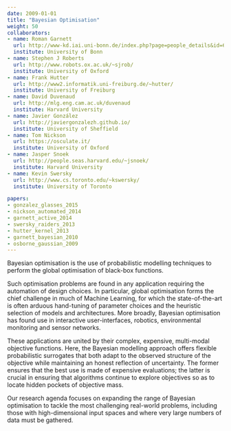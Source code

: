 ```yaml
---
date: 2009-01-01
title: "Bayesian Optimisation"
weight: 50
collaborators:
- name: Roman Garnett
  url: http://www-kd.iai.uni-bonn.de/index.php?page=people_details&id=60
  institute: University of Bonn
- name: Stephen J Roberts
  url: http://www.robots.ox.ac.uk/~sjrob/
  institute: University of Oxford
- name: Frank Hutter
  url: http://www2.informatik.uni-freiburg.de/~hutter/
  institute: University of Freiburg
- name: David Duvenaud
  url: http://mlg.eng.cam.ac.uk/duvenaud
  institute: Harvard University
- name: Javier González
  url: http://javiergonzalezh.github.io/
  institute: University of Sheffield
- name: Tom Nickson
  url: https://osculate.it/
  institute: University of Oxford
- name: Jasper Snoek
  url: http://people.seas.harvard.edu/~jsnoek/
  institute: Harvard University
- name: Kevin Swersky
  url: http://www.cs.toronto.edu/~kswersky/
  institute: University of Toronto

papers:
- gonzalez_glasses_2015
- nickson_automated_2014
- garnett_active_2014
- swersky_raiders_2013
- hutter_kernel_2013
- garnett_bayesian_2010
- osborne_gaussian_2009
---
```


Bayesian optimisation is the use of probabilistic modelling techniques to perform the global optimisation of black-box functions.

Such optimisation problems are found in any application requiring the automation of design choices. In particular, global optimisation forms the chief challenge in much of Machine Learning, for which the state-of-the-art is often arduous hand-tuning of parameter choices and the heuristic selection of models and architectures. More broadly, Bayesian optimisation has found use in interactive user-interfaces, robotics, environmental monitoring and sensor networks. 

These applications are united by their complex, expensive, multi-modal objective functions. Here, the Bayesian modelling approach offers flexible probabilistic surrogates that both adapt to the observed structure of the objective while maintaining an honest reflection of uncertainty. The former ensures that the best use is made of expensive evaluations; the latter is crucial in ensuring that algorithms continue to explore objectives so as to locate hidden pockets of objective mass. 

Our research agenda focuses on expanding the range of Bayesian optimisation to tackle the most challenging real-world problems, including those with high-dimensional input spaces and where very large numbers of data must be gathered. 
